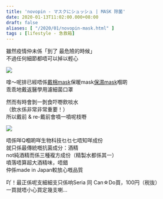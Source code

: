 ```yaml
---
title: 'novopin - マスクにシュッシュ | MASK 除菌'
date: 2020-01-13T11:02:00.000+08:00
draft: false
aliases: [ "/2020/01/novopin-mask.html" ]
tags : [lifestyle - 急救箱]
---
```


雖然疫情仲未係「到了 最危險的時候」  
不過任何細節都唔可以掉以輕心  

![](/images/novopin.jpg)

嗱～呢排已經唔係[戴棉mask](https://www.hidie.net/2019/10/3m-nexcare.html)保暖mask[保濕mask](https://www.hidie.net/2017/12/blog-post_27.html)嗰啲  
乖乖地戴返醫學用濾細菌口罩  
  
然而有時會剝一剝食吓嘢飲啖水  
（飲水係非常非常重要！）  
所以戴前 & re-戴前會噴一噴呢枝嘢  

![](/images/novopin1.jpg)

唔係咩Q嗰啲咩生物科技乜乜七唔知咩成份  
就只係最傳統嘅抗菌成分：酒精  
not純酒精而係三種複方成份（精製水都係其一）  
噴落唔算超大酒精味，唔錯  
仲係made in Japan較放心嘅品質  
  
吖！最正係呢支細細支只係响Seria 同 Can☆Do買，100円（税抜）  
一買就唔小心買定幾支喇...